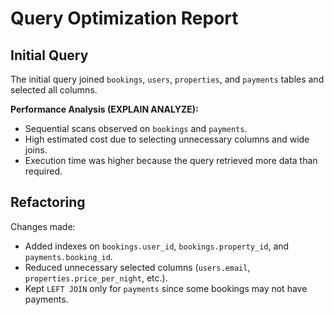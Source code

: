 # Query Optimization Report

## Initial Query
The initial query joined `bookings`, `users`, `properties`, and `payments` tables and selected all columns.

**Performance Analysis (EXPLAIN ANALYZE):**
- Sequential scans observed on `bookings` and `payments`.
- High estimated cost due to selecting unnecessary columns and wide joins.
- Execution time was higher because the query retrieved more data than required.

## Refactoring
Changes made:
- Added indexes on `bookings.user_id`, `bookings.property_id`, and `payments.booking_id`.
- Reduced unnecessary selected columns (`users.email`, `properties.price_per_night`, etc.).
- Kept `LEFT JOIN` only for `payments` since some bookings may not have payments.